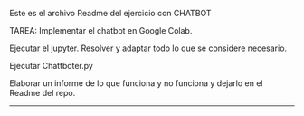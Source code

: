 Este es el archivo Readme del ejercicio con CHATBOT

TAREA:
Implementar el chatbot en Google Colab.

Ejecutar el jupyter. Resolver y adaptar todo lo que se considere necesario.

Ejecutar Chattboter.py

Elaborar un informe de lo que funciona y no funciona y dejarlo en el Readme del repo.

---------------------------------------------------

